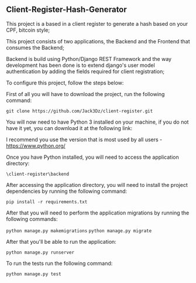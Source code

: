 ## Client-Register-Hash-Generator

This project is a based in a client register to generate a hash based on your CPF, bitcoin style;

This project consists of two applications, the Backend and the Frontend that consumes the Backend;

Backend is build using Python/Django REST Framework and the way development has been done is to extend django's user model authentication by adding the fields required for client registration;

To configure this project, follow the steps below:

First of all you will have to download the project, run the following command:

`git clone https://github.com/Jack3Dz/client-register.git`

You will now need to have Python 3 installed on your machine, if you do not have it yet, you can download it at the following link:

I recommend you use the version that is most used by all users - https://www.python.org/

Once you have Python installed, you will need to access the application directory:

`\client-register\backend`

After accessing the application directory, you will need to install the project dependencies by running the following command:

`pip install -r requirements.txt`

After that you will need to perform the application migrations by running the following commands:

`python manage.py makemigrations`
`python manage.py migrate`


After that you'll be able to run the application:

`python manage.py runserver`

To run the tests run the following command:

`python manage.py test`

